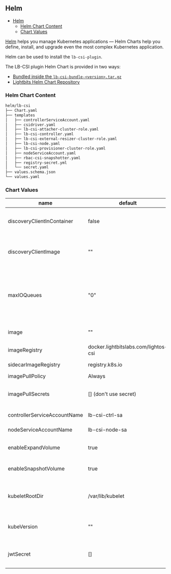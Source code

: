 <div style="page-break-after: always;"></div>

## Helm

- [Helm](#helm)
  - [Helm Chart Content](#helm-chart-content)
  - [Chart Values](#chart-values)

[Helm](https://helm.sh/) helps you manage Kubernetes applications — Helm Charts help you define, install, and upgrade even the most complex Kubernetes application.

Helm can be used to install the `lb-csi-plugin`.

The LB-CSI plugin Helm Chart is provided in two ways:

  - [Bundled inside the `lb-csi-bundle-<version>.tar.gz`](./plugin_deployment_using_chart_in_bundle.md)
  - [Lightbits Helm Chart Repository](./plugin_deployment_using_lightbits_helm_repository.md)


### Helm Chart Content

```bash
helm/lb-csi
├── Chart.yaml
├── templates
│   ├── controllerServiceAccount.yaml
│   ├── csidriver.yaml
│   ├── lb-csi-attacher-cluster-role.yaml
│   ├── lb-csi-controller.yaml
│   ├── lb-csi-external-resizer-cluster-role.yaml
│   ├── lb-csi-node.yaml
│   ├── lb-csi-provisioner-cluster-role.yaml
│   ├── nodeServiceAccount.yaml
│   ├── rbac-csi-snapshotter.yaml
│   ├── registry-secret.yml
│   └── secret.yaml
├── values.schema.json
└── values.yaml
```

### Chart Values

| name                               | default                                 | description                                      |
|------------------------------------|-----------------------------------------|--------------------------------------------------|
| discoveryClientInContainer         | false                                   | Deploy lb-nvme-discovery-client as the container in lb-csi-node pods |
| discoveryClientImage               | ""                                      | lb-nvme-discovery-client image name (string format: `<image-name>:<tag>`) |
| maxIOQueues                        | "0"                                     | Overrides the default number of I/O queues created by the driver.<br>Zero value means no override (default driver value is number of cores).  |
| image                              |  ""                                     | lb-csi-plugin image name (string format:  `<image-name>:<tag>`) |
| imageRegistry                      | docker.lightbitslabs.com/lightos-csi    | Registry to pull LightBits CSI images  |
| sidecarImageRegistry               | registry.k8s.io                              | Registry to pull CSI sidecar images                 |
| imagePullPolicy                    | Always                                  |                                                  |
| imagePullSecrets                   | [] (don't use secret)                   | Specify docker-registry secret names as an array. [example](#using-a-custom-docker-registry)  |
| controllerServiceAccountName       | lb-csi-ctrl-sa                          | Name of controller service account                                                  |
| nodeServiceAccountName             | lb-csi-node-sa                          | Name of node service account                                                        |
| enableExpandVolume                 | true                                    | Allow volume expand feature support           |
| enableSnapshotVolume               | true                                    | Allow volume snapshot feature support         |
| kubeletRootDir                     | /var/lib/kubelet                        | Kubelet root directory. (change only k8s deployment is different from default)      |
| kubeVersion                        | ""                                      | Target K8s version for offline manifests rendering (overrides .Capabilities.Version)|
| jwtSecret                          | []                                      | LightOS API JWT to mount as volume for controller and node pods.                    |

